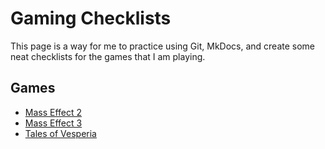 # Gaming Checklists

This page is a way for me to practice using Git, MkDocs, and create some neat checklists for the games that I am playing.

## Games

- [Mass Effect 2](checklists/mass_effect_2/index.md)
- [Mass Effect 3](checklists/mass_effect_3/index.md)
- [Tales of Vesperia](checklists/tales_of_vesperia/index.md)
